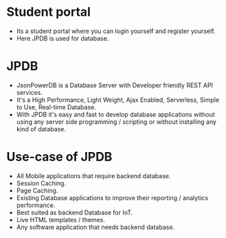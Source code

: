 # Student portal
* Its a student portal where you can login yourself and register yourself.
* Here JPDB is used for database.

# JPDB
* JsonPowerDB is a Database Server with Developer friendly REST API services.
*  It's a High Performance, Light Weight, Ajax Enabled, Serverless, Simple to Use, Real-time Database.
*  With JPDB it's easy and fast to develop database applications without using any server side programming / scripting or without installing any kind of database.

# Use-case of JPDB
* All Mobile applications that require backend database.
* Session Caching.
* Page Caching.
* Existing Database applications to improve their reporting / analytics performance.
* Best suited as backend Database for IoT.
* Live HTML templates / themes.
* Any software application that needs backend database.
